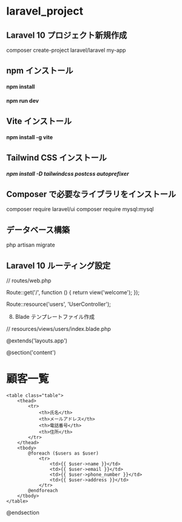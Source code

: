 # laravel_project

## Laravel 10 プロジェクト新規作成

composer create-project laravel/laravel my-app

## npm インストール

#### npm install
#### npm run dev

## Vite インストール

#### npm install -g vite

## Tailwind CSS インストール

##### npm install -D tailwindcss postcss autoprefixer

## Composer で必要なライブラリをインストール

composer require laravel/ui
composer require mysql:mysql

## データベース構築

php artisan migrate

## Laravel 10 ルーティング設定

// routes/web.php

Route::get('/', function () {
    return view('welcome');
});

Route::resource('users', 'UserController');

8. Blade テンプレートファイル作成

// resources/views/users/index.blade.php

@extends('layouts.app')

@section('content')
    <h1>顧客一覧</h1>

    <table class="table">
        <thead>
            <tr>
                <th>氏名</th>
                <th>メールアドレス</th>
                <th>電話番号</th>
                <th>住所</th>
            </tr>
        </thead>
        <tbody>
            @foreach ($users as $user)
                <tr>
                    <td>{{ $user->name }}</td>
                    <td>{{ $user->email }}</td>
                    <td>{{ $user->phone_number }}</td>
                    <td>{{ $user->address }}</td>
                </tr>
            @endforeach
        </tbody>
    </table>
@endsection




